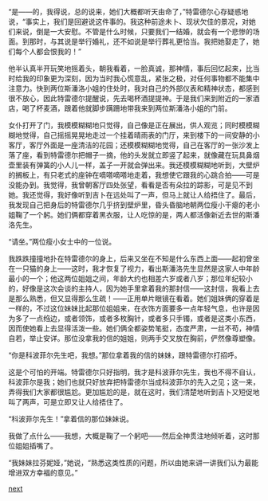 
“是——的，我得说，总的说来，她们大概都听天由命了，”特雷德尔心存疑惑地说，“事实上，我们是回避说这件事的。我这种前途未卜、现状欠佳的景况，对她们来说，倒是一大安慰。不管是什么时候，只要我们一结婚，就会有一个悲惨的场面。到那时，与其说是举行婚礼，还不如说是举行葬礼更恰当。我把她娶走了，她们每个人都会恨我的！”

他半认真半开玩笑地摇着头，朝我看着，一脸真诚，那神情，事后回忆起来，比当时给我的印象更为深刻，因为当时我心慌意乱，紧张之极，对任何事物都不能集中注意力。快到两位斯潘洛小姐的住处时，我对自己的外部仪表和精神状态，都感到很不放心，因此特雷德尔提醒说，先去喝杯酒提提神。于是我们来到附近的一家酒店，喝了杯麦酒，跟着他就脚步蹒跚地带我来到两位斯潘洛小姐的门前。

女仆打开了门，我模模糊糊地只觉得，自己像是正在展出，供人观览；同时模模糊糊地觉得，自己摇摇晃晃地走过一个挂着晴雨表的门厅，来到楼下的一间安静的小客厅，客厅外面是一座清洁的花园；还模模糊糊地觉得，自己在客厅的一张沙发上落了座，看到特雷德尔把帽子一摘，他的头发就立即竖了起来，就像藏在玩具鼻烟壶里装有弹簧的小人儿一样，盖子一开就会弹出来。我还模模糊糊地听到，大壁炉的搁板上，有只老式的座钟在嘀嗒嘀嗒地走着，我想使它跟我的心跳合拍——可是没能办到。我觉得，我曾朝客厅四处张望，看看是否有朵拉的踪影，可是见不到她。我还觉得，我好像听到吉卜在远处叫了一声，但马上就让人给捂住了。最后，我发现自己把身后的特雷德尔几乎挤到壁炉里，昏头昏脑地朝两位瘦小干瘪的老小姐鞠了一个躬。她们俩都穿着黑衣服，让人吃惊的是，两人都活像新近去世的斯潘洛先生。

“请坐。”两位瘦小女士中的一位说。

我跌跌撞撞地扑在特雷德尔的身上，后来又坐在不知是什么东西上面——起初曾坐在一只猫的身上——这时，我才恢复了视力，看出斯潘洛先生显然是这家人中年龄最小的一个；他这两位姐姐之间，年龄大约也相差六岁或者八岁；那位年纪较小的，好像是这次会谈的主持人，因为她手里拿着我的那封信——这封信，我看上去是那么熟悉，但又显得那么生疏！——正用单片眼镜在看着。她们姐妹俩的穿着是一样的，不过这位妹妹比起那位姐姐来，在衣饰方面要多一点年轻气息，也许是因为多了一点绉边，或者领饰，或者多枚胸针，或者多只手镯，或者是这类小东西，因而使她看上去显得活泼一些。她们俩全都姿势笔挺，态度严肃，一丝不苟，神情自若，举止安详。那位没拿我的信的姐姐，则两手交叉放在胸前，俨然像尊塑像。

“你是科波菲尔先生吧，我想。”那位拿着我的信的妹妹，跟特雷德尔打招呼。

这是个可怕的开端。特雷德尔只好指明，我才是科波菲尔先生，我也不得不自认，科波菲尔是我；她们也就只好放弃把特雷德尔当成科波菲尔的先入之见；这一来，弄得我们大家都很尴尬。更加尴尬的是，就在这时，我们清楚地听到吉卜又短促地叫了两声，可是立即又让人给捂住了。

“科波菲尔先生！”拿着信的那位妹妹说。

我做了点什么——我想，大概是鞠了一个躬吧——然后全神贯注地倾听着，这时那位姐姐插嘴了。

“我妹妹拉芬妮娅，”她说，“熟悉这类性质的问题，所以由她来讲一讲我们认为最能增进双方幸福的意见。”

[next](page523)